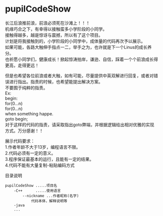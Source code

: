 # pupilCodeShow
长江后浪推前浪，前浪必须死在沙滩上！！！    			
机缘巧合之下，有幸得以接触蛮多小学阶段的小同学。    
接触得越多，越是惊讶与震撼，所以有了这个项目。    
计划是将我接触到的，小学阶段的小同学中，成体量的代码再次予以展示。    
如果可能，各路大触伸手指点一二，举手之为，也许就是下一个Linus的成长养分。    
也祈愿小同学们，健康成长！掀起惊涛拍岸，谦逊、自信，踩着一个个前浪成长得更高，走得更远！    

但是也希望各位前浪或者大触，如有可能，尽量提供中英双解进行回复，或者对错误进行指出。指责的时候，也希望能提出解决方案。  
不要囿于纯粹的指责。  
Ex:  
begin:  
for(0...n)  
for(0...n)  
when something happe.  
goto begin;  
对于这样的代码的指责，请采取指出goto弊端，并根据逻辑给出相对优雅的实现方式。万分感谢！！  


展示代码要求：  
1.作者年龄不大于13岁，编程语言不限。  
2.代码必须有一定的意义。  
3.程序保证最基本的运行，且能有一定的结果。  
4.代码不能有大量复制-粘贴编码方式  


目录说明


	pupilCodeShow .....项目名
		-C++	  .....使用语言
			--nickname ...作者昵称(名字)
				代码本体，解释说明等
		-java
		...
	
